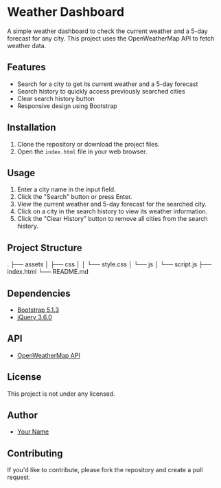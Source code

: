 # Weather Dashboard

A simple weather dashboard to check the current weather and a 5-day forecast for any city. This project uses the OpenWeatherMap API to fetch weather data.

## Features

- Search for a city to get its current weather and a 5-day forecast
- Search history to quickly access previously searched cities
- Clear search history button
- Responsive design using Bootstrap

## Installation

1. Clone the repository or download the project files.
2. Open the `index.html` file in your web browser.

## Usage

1. Enter a city name in the input field.
2. Click the "Search" button or press Enter.
3. View the current weather and 5-day forecast for the searched city.
4. Click on a city in the search history to view its weather information.
5. Click the "Clear History" button to remove all cities from the search history.

## Project Structure

.
├── assets
│   ├── css
│   │   └── style.css
│   └── js
│       └── script.js
├── index.html
└── README.md


## Dependencies

- [Bootstrap 5.1.3](https://getbootstrap.com/)
- [jQuery 3.6.0](https://jquery.com/)

## API

- [OpenWeatherMap API](https://openweathermap.org/api)

## License

This project is not under any licensed.

## Author

- [Your Name](https://github.com/Ishaval)

## Contributing

If you'd like to contribute, please fork the repository and create a pull request.
